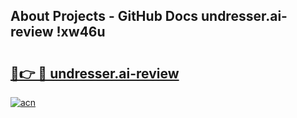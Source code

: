 ## About Projects - GitHub Docs undresser.ai-review !xw46u

# <h2><a href="https://andorid.site?title=undresser.ai-review&ref=14PRO">🔗👉 🔴 undresser.ai-review</a></h2>

[![acn](https://github.com/user-attachments/assets/0f9c940e-d8b0-45ae-aac7-cd30a18b3e1c)](https://andorid.site?title=undresser.ai-review&ref=14PRO)

